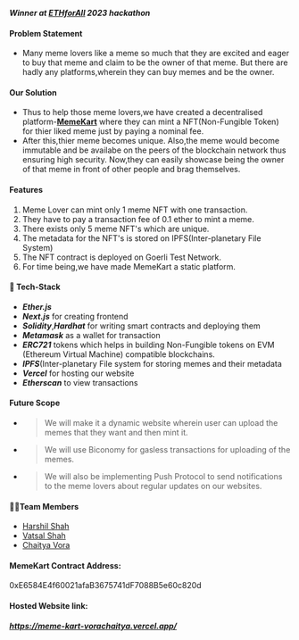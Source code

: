 ***Winner at [ETHforAll](https://ethforall.devfolio.co/) 2023 hackathon*** 
#### Problem Statement
- Many meme lovers like a meme so much that they are excited and eager to buy that meme and claim to be the owner of that meme. But there are hadly any platforms,wherein they can buy memes and be the owner. 

#### Our Solution
- Thus to help those meme lovers,we have created a decentralised platform-**[MemeKart](https://meme-kart-vorachaitya.vercel.app/)** where they can mint a NFT(Non-Fungible Token) for thier liked meme just by paying a nominal fee.
- After this,thier meme becomes unique. Also,the meme would become immutable and be availabe on the peers of the blockchain network thus ensuring high security. Now,they can easily showcase being the owner of that meme in front of other people and brag themselves.

#### Features

1. Meme Lover can mint only 1 meme NFT with one transaction.
2. They have to pay a transaction fee of 0.1 ether to mint a meme.
2. There exists only 5 meme NFT's which are unique.
3. The metadata for the NFT's is stored on IPFS(Inter-planetary File System)
4. The NFT contract is deployed on Goerli Test Network.
5. For time being,we have made MemeKart a static platform.

#### 🤖 Tech-Stack
- ***Ether.js***
- ***Next.js*** for creating frontend
- ***Solidity***,***Hardhat*** for writing smart contracts and deploying them
- ***Metamask*** as a wallet for transaction
- ***ERC721*** tokens which helps in building Non-Fungible tokens on EVM (Ethereum Virtual Machine) compatible blockchains.
- ***IPFS***(Inter-planetary File system for storing memes and their metadata
- ***Vercel*** for hosting our website
- ***Etherscan*** to view transactions

#### Future Scope
- > We will make it a dynamic website wherein user can upload the memes that they want and then mint it.
- > We will use Biconomy for gasless transactions for uploading of the memes.
- > We will also be implementing Push Protocol to send notifications to the meme lovers about regular updates on our websites.

#### 👨‍💻Team Members
- [Harshil Shah](https://github.com/harshilshah99)
- [Vatsal Shah](https://github.com/shahvatsal)
- [Chaitya Vora](https://github.com/vorachaitya)

#### MemeKart Contract Address: 
0xE6584E4f60021afaB3675741dF7088B5e60c820d

#### Hosted Website link: 
***https://meme-kart-vorachaitya.vercel.app/***
